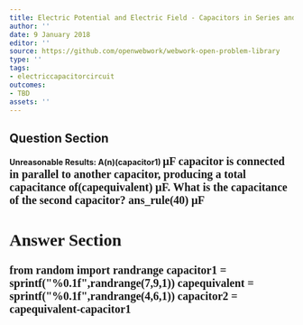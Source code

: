 ```yaml
---
title: Electric Potential and Electric Field - Capacitors in Series and Parallel
author: ''
date: 9 January 2018
editor: ''
source: https://github.com/openwebwork/webwork-open-problem-library
type: ''
tags:
- electriccapacitorcircuit
outcomes:
- TBD
assets: ''
---
```


## Question Section 

<b>
<b>Unreasonable Results:<b> A(n)(capacitor1) <span style="font-family: 'Times'; font-size: 20px";>&mu;F<span> capacitor is connected in parallel to another capacitor, producing a total capacitance of(capequivalent) <span style="font-family: 'Times'; font-size: 20px";>&mu;F<span>.
What is the capacitance of the second capacitor?
ans_rule(40) <span style="font-family: 'Times'; font-size: 20px";>&mu;F<span>


## Answer Section

from random import randrange
capacitor1 = sprintf("%0.1f",randrange(7,9,1))
capequivalent = sprintf("%0.1f",randrange(4,6,1))
capacitor2 = capequivalent-capacitor1